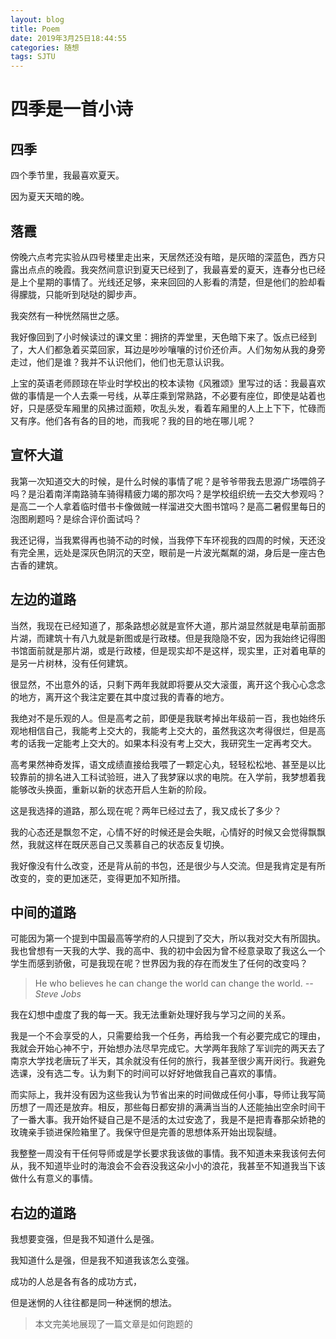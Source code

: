 ```yaml
---
layout: blog
title: Poem
date: 2019年3月25日18:44:55
categories: 随想
tags: SJTU
---
```


# 四季是一首小诗

## 四季

四个季节里，我最喜欢夏天。

因为夏天天暗的晚。

## 落霞

傍晚六点考完实验从四号楼里走出来，天居然还没有暗，是灰暗的深蓝色，西方只露出点点的晚霞。我突然间意识到夏天已经到了，我最喜爱的夏天，连春分也已经是上个星期的事情了。光线还足够，来来回回的人影看的清楚，但是他们的脸却看得朦胧，只能听到哒哒的脚步声。

我突然有一种恍然隔世之感。

<!--more-->

我好像回到了小时候读过的课文里：拥挤的弄堂里，天色暗下来了。饭点已经到了，大人们都急着买菜回家，耳边是吵吵嚷嚷的讨价还价声。人们匆匆从我的身旁走过，他们是谁？我并不认识他们，他们也无意认识我。

上宝的英语老师顾琼在毕业时学校出的校本读物《风雅颂》里写过的话：我最喜欢做的事情是一个人去乘一号线，从莘庄乘到常熟路，不必要有座位，即使是站着也好，只是感受车厢里的风拂过面颊，吹乱头发，看着车厢里的人上上下下，忙碌而又有序。他们各有各的目的地，而我呢？我的目的地在哪儿呢？

## 宣怀大道

我第一次知道交大的时候，是什么时候的事情了呢？是爷爷带我去思源广场喂鸽子吗？是沿着南洋南路骑车骑得精疲力竭的那次吗？是学校组织统一去交大参观吗？是高二一个人拿着临时借书卡像做贼一样溜进交大图书馆吗？是高二暑假里每日的泡图刷题吗？是综合评价面试吗？

我还记得，当我累得再也骑不动的时候，当我停下车环视我的四周的时候，天还没有完全黑，远处是深灰色阴沉的天空，眼前是一片波光粼粼的湖，身后是一座古色古香的建筑。

## 左边的道路

当然，我现在已经知道了，那条路想必就是宣怀大道，那片湖显然就是电草前面那片湖，而建筑十有八九就是新图或是行政楼。但是我隐隐不安，因为我始终记得图书馆面前就是那片湖，或是行政楼，但是现实却不是这样，现实里，正对着电草的是另一片树林，没有任何建筑。

很显然，不出意外的话，只剩下两年我就即将要从交大滚蛋，离开这个我心心念念的地方，离开这个我注定要在其中度过我的青春的地方。

我绝对不是乐观的人。但是高考之前，即便是我联考掉出年级前一百，我也始终乐观地相信自己，我能考上交大的，我能考上交大的，虽然我这次考得很烂，但是高考的话我一定能考上交大的。如果本科没有考上交大，我研究生一定再考交大。

高考果然神奇发挥，语文成绩直接给我喂了一颗定心丸，轻轻松松地、甚至是以比较靠前的排名进入工科试验班，进入了我梦寐以求的电院。在入学前，我梦想着我能够改头换面，重新以新的状态开启人生新的阶段。

这是我选择的道路，那么现在呢？两年已经过去了，我又成长了多少？

我的心态还是飘忽不定，心情不好的时候还是会失眠，心情好的时候又会觉得飘飘然，我就这样在既厌恶自己又羡慕自己的状态反复切换。

我好像没有什么改变，还是背从前的书包，还是很少与人交流。但是我肯定是有所改变的，变的更加迷茫，变得更加不知所措。

## 中间的道路

可能因为第一个提到中国最高等学府的人只提到了交大，所以我对交大有所固执。我也曾想有一天我的大学、我的高中、我的初中会因为曾不经意录取了我这么一个学生而感到骄傲，可是我现在呢？世界因为我的存在而发生了任何的改变吗？

> He who believes he can change the world can change the world. *--Steve Jobs*

我在幻想中虚度了我的每一天。我无法重新处理好我与学习之间的关系。

我是一个不会享受的人，只需要给我一个任务，再给我一个有必要完成它的理由，我就会开始心神不宁，开始想办法尽早完成它。大学两年我除了军训完的两天去了南京大学找老唐玩了半天，其余就没有任何的旅行，我甚至很少离开闵行。我避免选课，没有选二专。认为剩下的时间可以好好地做我自己喜欢的事情。

而实际上，我并没有因为这些我认为节省出来的时间做成任何小事，导师让我写简历想了一周还是放弃。相反，那些每日都安排的满满当当的人还能抽出空余时间干了一番大事。我开始怀疑自己是不是活的太过安逸了，我是不是把青春那朵娇艳的玫瑰亲手锁进保险箱里了。我保守但是完善的思想体系开始出现裂缝。

我整整一周没有干任何导师或是学长要求我该做的事情。我不知道未来我该何去何从，我不知道毕业时的海浪会不会吞没我这朵小小的浪花，我甚至不知道我当下该做什么有意义的事情。

## 右边的道路

我想要变强，但是我不知道什么是强。

我知道什么是强，但是我不知道我该怎么变强。

成功的人总是各有各的成功方式，

但是迷惘的人往往都是同一种迷惘的想法。

> 本文完美地展现了一篇文章是如何跑题的